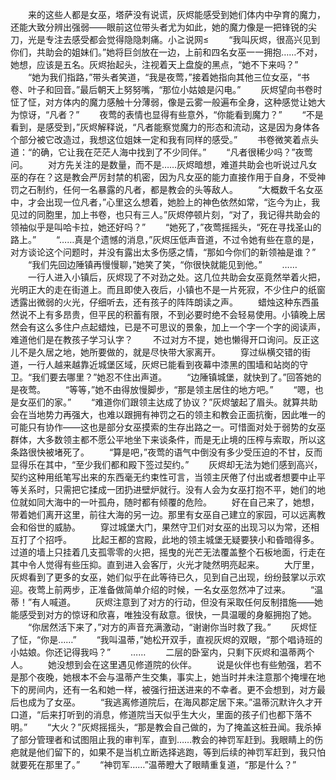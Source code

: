 　　来的这些人都是女巫，塔萨没有说谎，灰烬能感受到她们体内中孕育的魔力，还能大致分辨出强弱——眼前这位带头者尤为如此，她的魔力像是一把锋锐的尖刀，光是专注去感受都会觉得隐隐刺痛。小≧说网≤
　　“我叫灰烬，很高兴见到你们，共助会的姐妹们。”她将巨剑放在一边，上前和四名女巫一一拥抱……不对，她想，应该是五名。灰烬抬起头，注视着天上盘旋的黑点，“她不下来吗？”
　　“她为我们指路，”带头者笑道，“我是夜莺，”接着她指向其他三位女巫，“书卷、叶子和回音。”最后朝天上努努嘴，“那位小姑娘是闪电。”
　　灰烬望向书卷时怔了怔，对方体内的魔力感触十分薄弱，像是云雾一般遍布全身，这种感觉让她大为惊讶，“凡者？”
　　夜莺的表情也显得有些意外，“你能看到魔力？”
　　“不是看到，是感受到，”灰烬解释说，“凡者能察觉魔力的形态和流动，这是因为身体各个部分被它改造过，我想这位姐妹一定和我有同样的感受。”
　　书卷微笑着点头道：“的确，它让我在茫茫人海中找到了不少同伴。”
　　“凡者很稀少吗？”夜莺问。
　　对方先关注的是数量，而不是……灰烬暗想，难道共助会也听说过凡女巫的存在？这是教会严厉封禁的机密，因为凡女巫的能力直接作用于自身，不受神罚之石制约，任何一名暴露的凡者，都是教会的头等敌人。
　　“大概数千名女巫中，才会出现一位凡者，”心里这么想着，她脸上的神色依然如常，“迄今为止，我见过的同胞里，加上书卷，也只有三人。”灰烬停顿片刻，“对了，我记得共助会的领袖似乎是叫哈卡拉，她还好吗？”
　　“她死了，”夜莺摇摇头，“死在寻找圣山的路上。”
　　“……真是个遗憾的消息，”灰烬压低声音道，不过令她有些在意的是，对方谈论这个问题时，并没有露出太多伤感之情，“那如今你们的新领袖是谁？”
　　“我们先回边陲镇再慢慢聊，”她笑了笑，“你很快就能见到他。”
　　……
　　一行人进入小镇后，灰烬现了不对劲之处。这几位共助会女巫竟然举着火把，光明正大的走在街道上。而且即使入夜后，小镇也不是一片死寂，不少住户的纸窗透露出微弱的火光，仔细听去，还有孩子的阵阵朗读之声。
　　蜡烛这种东西虽然说不上有多昂贵，但平民的积蓄有限，不到必要时绝不会轻易使用。小镇晚上居然会有这么多住户点起蜡烛，已是不可思议的景象，加上一个字一个字的阅读声，难道他们是在教孩子学习认字？
　　不过对方不提，她也懒得开口询问。反正这儿不是久居之地，她所要做的，就是尽快带大家离开。
　　穿过纵横交错的街道，一行人越来越靠近城堡区域，灰烬已能看到夜幕中漆黑的围墙和站岗的守卫。“我们要去哪里？”她忍不住出声道。
　　“边陲镇城堡，就快到了。”回答她的是夜莺。
　　“等等，”她不由得放慢脚步，“那是领主居住的地方吧。”
　　“嗯，也是女巫们的家。”
　　“难道你们跟领主达成了协议？”灰烬皱起了眉头。就算共助会在当地势力再强大，也难以跟拥有神罚之石的领主和教会正面抗衡，因此唯一的可能只有协作——这也是部分女巫摸索的生存出路之一。可惜面对处于弱势的女巫群体，大多数领主都不愿公平地坐下来谈条件，而是无止境的压榨与索取，所以这条路很快被堵死了。
　　“算是吧，”夜莺的语气中倒没有多少受压迫的不甘，反而显得乐在其中，“至少我们都和殿下签过契约。”
　　灰烬却无法为她们感到高兴，契约这种用纸笔写出来的东西毫无约束性可言，当领主厌倦了付出或者想要中止平等关系时，只需把它揉成一团扔进壁炉就行。没有人会为女巫打抱不平，她们的地位就如同大海中的一叶孤舟，随时都有倾覆的危险。
　　好在自己来了，她想，带着她们离开这里，前往大海的另一边。那里有女巫自己建立的家园，可以远离教会和俗世的威胁。
　　穿过城堡大门，果然守卫们对女巫的出现习以为常，还相互打了个招呼。
　　比起王都的宫殿，此地的领主城堡无疑要狭小和昏暗得多。过道的墙上只挂着几支孤零零的火把，摇曳的光芒无法覆盖整个石板地面，行走在其中令人觉得有些压抑。直到进入会客厅，火光才陡然明亮起来。
　　大厅里，灰烬看到了更多的女巫，她们似乎在此等待已久，见到自己出现，纷纷鼓掌以示欢迎。夜莺上前两步，正准备做简单介绍的时候，一名女巫忽然冲了过来。
　　“温蒂！”有人喊道。
　　灰烬注意到了对方的行动，但没有采取任何反制措施——她能感受到对方的惊讶和欣喜，唯独没有敌意。很快，一具温暖的身躯拥抱了她。
　　“你居然活下来了，”对方的声音充满激动，“谢谢你当时救了我。”
　　灰烬怔了怔，“你是……”
　　“我叫温蒂，”她松开双手，直视灰烬的双眼，“那个唱诗班的小姑娘。你还记得我吗？”
　　……
　　二层的卧室内，只剩下灰烬和温蒂两个人。
　　她没想到会在这里遇见修道院的伙伴。
　　说是伙伴也有些勉强，若不是那个夜晚，她根本不会与温蒂产生交集，事实上，她当时并未注意那个掩埋在地下的房间内，还有一名和她一样，被强行扭送进来的不幸者。更不会想到，对方最后也成为了女巫。
　　“我逃离修道院后，在海风郡定居下来。”温蒂沉默许久才开口道，“后来打听到的消息，修道院当天似乎生大火，里面的孩子们也都下落不明。”
　　“大火？”灰烬摇摇头，“那是教会自己做的，为了掩盖这桩丑闻。我杀掉了部分管理者和试图阻止我的审判军，直到……教会的神罚军赶到。我眼睛上的伤疤就是他们留下的，如果不是当机立断选择逃跑，等到后续的神罚军赶到，我只怕就要死在那里了。”
　　“神罚军……”温蒂瞪大了眼睛重复道，“那是什么？”